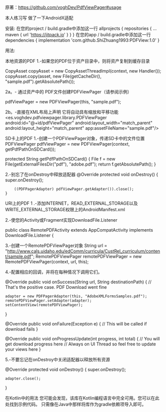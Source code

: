 原著：https://github.com/voghDev/PdfViewPager#usage

本人练习写 做了一下AndroidX适配

安装:
在您的project / build.gradle中添加这一行
allprojects {
		repositories {
			...
			maven { url 'https://jitpack.io' }
		}
	}
  在您的app / build.gradle中添加这一行
  dependencies {
	        implementation 'com.github.ShiZhuang1993:PDFView:1.0'
	}
  
用法:  

本地资源的PDF
1.-如果您的PDF位于资产目录中，则将资产复制到缓存目录

CopyAsset copyAsset = new CopyAssetThreadImpl(context, new Handler());
copyAsset.copy(asset, new File(getCacheDir(), "sample.pdf").getAbsolutePath());


2a。- 通过资产中的 PDF文件创建PDFViewPager（请参阅示例）

pdfViewPager = new PDFViewPager(this, "sample.pdf");


2b。-直接在XML布局上声明
它将自动具有缩放和平移功能
<es.voghdev.pdfviewpager.library.PDFViewPager
    android:id="@+id/pdfViewPager"
    android:layout_width="match_parent"
    android:layout_height="match_parent"
    app:assetFileName="sample.pdf"/>
    
    
    
    
 SD卡上的PDF
    1.-创建一个PDFViewPager对象，传递SD卡中的文件位置
PDFViewPager pdfViewPager = new PDFViewPager(context, getPdfPathOnSDCard());

protected String getPdfPathOnSDCard() {
    File f = new File(getExternalFilesDir("pdf"), "adobe.pdf");
    return f.getAbsolutePath();
}

2.-别忘了在onDestroy中释放适配器
    @Override
    protected void onDestroy() {
        super.onDestroy();

        ((PDFPagerAdapter) pdfViewPager.getAdapter()).close();
    }

URl上的PDF
1 .-添加INTERNET，READ_EXTERNAL_STORAGE以及WRITE_EXTERNAL_STORAGE权限上的AndroidManifest.xml

<uses-permission android:name="android.permission.INTERNET" />
<uses-permission android:name="android.permission.WRITE_EXTERNAL_STORAGE" />
<uses-permission android:name="android.permission.READ_EXTERNAL_STORAGE" />

2.-使您的Activity或Fragment实现DownloadFile.Listener

public class RemotePDFActivity extends AppCompatActivity implements DownloadFile.Listener {


3.-创建一个RemotePDFViewPager对象
String url = "http://www.cals.uidaho.edu/edComm/curricula/CustRel_curriculum/content/sample.pdf";
RemotePDFViewPager remotePDFViewPager =
      new RemotePDFViewPager(context, url, this);
      
      
4.-配置相应的回调，并将在每种情况下调用它们。

@Override
public void onSuccess(String url, String destinationPath) {
    // That's the positive case. PDF Download went fine

    adapter = new PDFPagerAdapter(this, "AdobeXMLFormsSamples.pdf");
    remotePDFViewPager.setAdapter(adapter);
    setContentView(remotePDFViewPager);
}

@Override
public void onFailure(Exception e) {
    // This will be called if download fails
}

@Override
public void onProgressUpdate(int progress, int total) {
    // You will get download progress here
    // Always on UI Thread so feel free to update your views here
}


5.-不要忘记在onDestroy中关闭适配器以释放所有资源

@Override
protected void onDestroy() {
    super.onDestroy();

    adapter.close();
}

在Kotlin中的用法
您可能会发现，该库在Kotlin编程语言中完全可用。您可以在此处找到示例代码。
只需像在Java中那样将库作为gradle依赖项导入即可。



